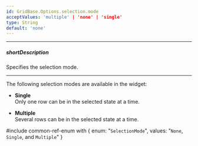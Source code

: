 ```yaml
---
id: GridBase.Options.selection.mode
acceptValues: 'multiple' | 'none' | 'single'
type: String
default: 'none'
---
```

---
##### shortDescription
Specifies the selection mode.

---
The following selection modes are available in the widget:

- **Single**        
Only one row can be in the selected state at a time.

- **Multiple**          
Several rows can be in the selected state at a time.

#include common-ref-enum with {
    enum: "`SelectionMode`",
    values: "`None`, `Single`, and `Multiple`"
}